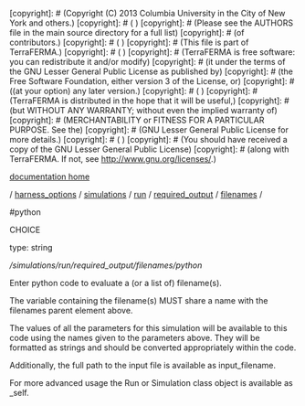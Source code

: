 [copyright]: # (Copyright (C) 2013 Columbia University in the City of New York and others.)
[copyright]: # ( )
[copyright]: # (Please see the AUTHORS file in the main source directory for a full list)
[copyright]: # (of contributors.)
[copyright]: # ( )
[copyright]: # (This file is part of TerraFERMA.)
[copyright]: # ( )
[copyright]: # (TerraFERMA is free software: you can redistribute it and/or modify)
[copyright]: # (it under the terms of the GNU Lesser General Public License as published by)
[copyright]: # (the Free Software Foundation, either version 3 of the License, or)
[copyright]: # ((at your option) any later version.)
[copyright]: # ( )
[copyright]: # (TerraFERMA is distributed in the hope that it will be useful,)
[copyright]: # (but WITHOUT ANY WARRANTY; without even the implied warranty of)
[copyright]: # (MERCHANTABILITY or FITNESS FOR A PARTICULAR PURPOSE. See the)
[copyright]: # (GNU Lesser General Public License for more details.)
[copyright]: # ( )
[copyright]: # (You should have received a copy of the GNU Lesser General Public License)
[copyright]: # (along with TerraFERMA. If not, see <http://www.gnu.org/licenses/>.)

[documentation home](https://github.com/terraferma/terraferma/wiki/Documentation)

/ [harness_options](../../../../../harness_options.md) / [simulations](../../../../simulations.md) / [run](../../../run.md) / [required_output](../../required_output.md) / [filenames](../filenames.md) /

#python

CHOICE 

type: string

*/simulations/run/required_output/filenames/python*

Enter python code to evaluate a (or a list of) filename(s).

The variable containing the filename(s) MUST share a name with 
the filenames parent element above. 

The values of all the parameters for this simulation will be available to this code using 
the names given to the parameters above.  They will be formatted as strings and should be converted 
appropriately within the code.

Additionally, the full path to the input file is available as input_filename.

For more advanced usage the Run or Simulation class object is available as _self.

[autogenerated]: # (This file was automatically generated from the schema file:/home/cwilson/repos/github/TerraFERMA/TerraFERMA/buckettools/schemas/simulations.rng.)

